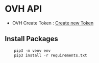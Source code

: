 # OVH API

- OVH Create Token : [Create new Token](https://www.ovh.com/auth/api/createToken)

## Install Packages

```python
    pip3 -m venv env
    pip3 install -r requirements.txt
```

